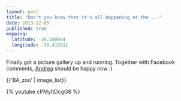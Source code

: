 ```yaml
---
layout: post
title: "Don't you know that it's all happening at the ..."
date: 2013-12-05 
published: true
mapping: 
  latitude: -34.580984
  longitude: -58.419911
---
```


Finally got a picture gallery up and running. Together with Facebook comments, [Andrea](https://www.facebook.com/andrea.hajdar) should be happy now :)

{{'BA_zoo' | image_list}}

{% youtube cPMyItDcgG8 %}